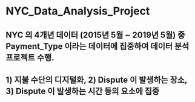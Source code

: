 # NYC_Data_Analysis_Project

## NYC 의 4개년 데이터 (2015년 5월 ~ 2019년 5월) 중 Payment_Type 이라는 데이터에 집중하여 데이터 분석 프로젝트 수행.

## 1) 지불 수단의 디지털화, 2) Dispute 이 발생하는 장소, 3) Dispute 이 발생하는 시간 등의 요소에 집중
